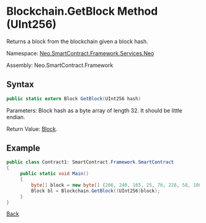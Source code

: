 # Blockchain.GetBlock Method (UInt256)

Returns a block from the blockchain given a block hash.

Namespace: [Neo.SmartContract.Framework.Services.Neo](../../neo.md)

Assembly: Neo.SmartContract.Framework

## Syntax

```c#
public static extern Block GetBlock(UInt256 hash)
```

Parameters: Block hash as a byte array of length 32. It should be little endian.

Return Value: [Block](../Block.md).

## Example

```c#
public class Contract1: SmartContract.Framework.SmartContract
{
     public static void Main()
     {
         byte[] block = new byte[] {206, 240, 165, 25, 76, 228, 58, 100, 117, 184, 213, 171, 61, 96, 34, 234, 129, 116, 60, 71, 11, 231, 143, 195, 123, 5, 190, 250, 182, 14, 152};
         Block bl = Blockchain.GetBlock((UInt256)block);
     }
}
```



[Back](../Blockchain.md)
